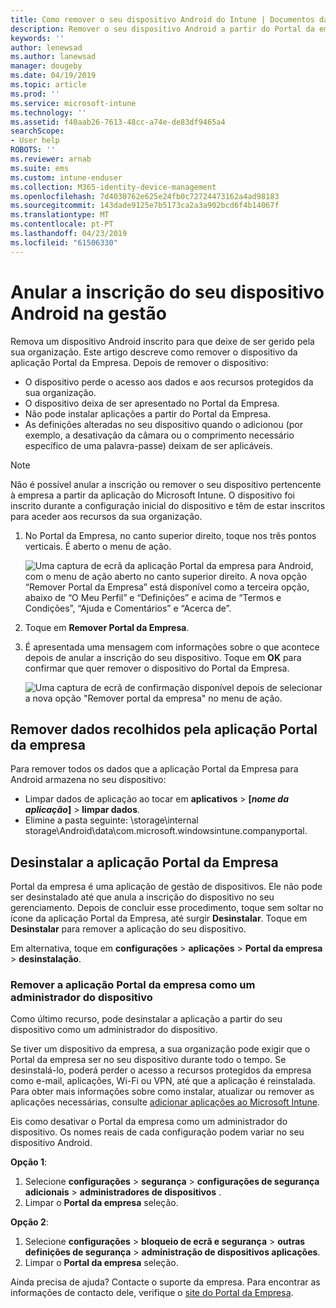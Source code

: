 ```yaml
---
title: Como remover o seu dispositivo Android do Intune | Documentos da Microsoft
description: Remover o seu dispositivo Android a partir do Portal da empresa do Intune
keywords: ''
author: lenewsad
ms.author: lanewsad
manager: dougeby
ms.date: 04/19/2019
ms.topic: article
ms.prod: ''
ms.service: microsoft-intune
ms.technology: ''
ms.assetid: f40aab26-7613-48cc-a74e-de83df9465a4
searchScope:
- User help
ROBOTS: ''
ms.reviewer: arnab
ms.suite: ems
ms.custom: intune-enduser
ms.collection: M365-identity-device-management
ms.openlocfilehash: 7d4030762e625e24fb0c72724473162a4ad98183
ms.sourcegitcommit: 143dade9125e7b5173ca2a3a902bcd6f4b14067f
ms.translationtype: MT
ms.contentlocale: pt-PT
ms.lasthandoff: 04/23/2019
ms.locfileid: "61506330"
---
```

# <a name="unenroll-your-android-device-from-management"></a>Anular a inscrição do seu dispositivo Android na gestão  

Remova um dispositivo Android inscrito para que deixe de ser gerido pela sua organização. Este artigo descreve como remover o dispositivo da aplicação Portal da Empresa. Depois de remover o dispositivo:  

* O dispositivo perde o acesso aos dados e aos recursos protegidos da sua organização.
* O dispositivo deixa de ser apresentado no Portal da Empresa.
* Não pode instalar aplicações a partir do Portal da Empresa.
* As definições alteradas no seu dispositivo quando o adicionou (por exemplo, a desativação da câmara ou o comprimento necessário específico de uma palavra-passe) deixam de ser aplicáveis.  

> [!NOTE]
> Não é possível anular a inscrição ou remover o seu dispositivo pertencente à empresa a partir da aplicação do Microsoft Intune. O dispositivo foi inscrito durante a configuração inicial do dispositivo e têm de estar inscritos para aceder aos recursos da sua organização.  

1. No Portal da Empresa, no canto superior direito, toque nos três pontos verticais. É aberto o menu de ação.

   ![Uma captura de ecrã da aplicação Portal da empresa para Android, com o menu de ação aberto no canto superior direito. A nova opção “Remover Portal da Empresa” está disponível como a terceira opção, abaixo de “O Meu Perfil” e “Definições” e acima de “Termos e Condições”, “Ajuda e Comentários” e “Acerca de”.](./media/android_remove_cp_menu_action_after_1705.png)

2. Toque em **Remover Portal da Empresa**.  

3. É apresentada uma mensagem com informações sobre o que acontece depois de anular a inscrição do seu dispositivo. Toque em **OK** para confirmar que quer remover o dispositivo do Portal da Empresa.

   ![Uma captura de ecrã de confirmação disponível depois de selecionar a nova opção "Remover portal da empresa" no menu de ação.](./media/android_remove_cp_menu_confirmation_after_1705.png)

## <a name="remove-data-collected-by-the-company-portal-app"></a>Remover dados recolhidos pela aplicação Portal da empresa  

Para remover todos os dados que a aplicação Portal da Empresa para Android armazena no seu dispositivo:

-   Limpar dados de aplicação ao tocar em **aplicativos** > **[*nome da aplicação*]** > **limpar dados**.
-   Elimine a pasta seguinte: \storage\internal storage\Android\data\com.microsoft.windowsintune.companyportal.

## <a name="uninstall-the-company-portal-app"></a>Desinstalar a aplicação Portal da Empresa  
Portal da empresa é uma aplicação de gestão de dispositivos. Ele não pode ser desinstalado até que anula a inscrição do dispositivo no seu gerenciamento. Depois de concluir esse procedimento, toque sem soltar no ícone da aplicação Portal da Empresa, até surgir **Desinstalar**. Toque em **Desinstalar** para remover a aplicação do seu dispositivo.  

Em alternativa, toque em **configurações** > **aplicações** > **Portal da empresa** > **desinstalação**.  

### <a name="remove-the-company-portal-app-as-a-device-administrator"></a>Remover a aplicação Portal da empresa como um administrador do dispositivo  
Como último recurso, pode desinstalar a aplicação a partir do seu dispositivo como um administrador do dispositivo.  

Se tiver um dispositivo da empresa, a sua organização pode exigir que o Portal da empresa ser no seu dispositivo durante todo o tempo. Se desinstalá-lo, poderá perder o acesso a recursos protegidos da empresa como e-mail, aplicações, Wi-Fi ou VPN, até que a aplicação é reinstalada. Para obter mais informações sobre como instalar, atualizar ou remover as aplicações necessárias, consulte [adicionar aplicações ao Microsoft Intune](https://docs.microsoft.com/intune/apps-add#apps-that-are-added-automatically-by-intune).  

Eis como desativar o Portal da empresa como um administrador do dispositivo. Os nomes reais de cada configuração podem variar no seu dispositivo Android.  

**Opção 1**:  
1. Selecione **configurações** > **segurança** > **configurações de segurança adicionais** > **administradores de dispositivos** .  
2. Limpar o **Portal da empresa** seleção.  

**Opção 2**:  
1. Selecione **configurações** > **bloqueio de ecrã e segurança** > **outras definições de segurança** > **administração de dispositivos aplicações**.  
2. Limpar o **Portal da empresa** seleção.    

Ainda precisa de ajuda? Contacte o suporte da empresa. Para encontrar as informações de contacto dele, verifique o [site do Portal da Empresa](https://go.microsoft.com/fwlink/?linkid=2010980).
